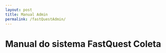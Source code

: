 ```yaml
---
layout: post
title: Manual Admin
permalink: /fastQuestAdmin/
---
```


# Manual do sistema FastQuest Coleta
